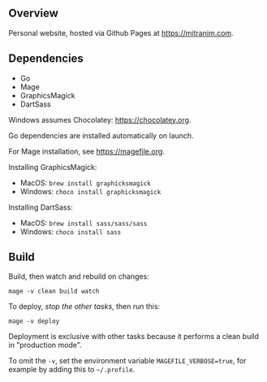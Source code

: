 ## Overview

Personal website, hosted via Github Pages at https://mitranim.com.

## Dependencies

  * Go
  * Mage
  * GraphicsMagick
  * DartSass

Windows assumes Chocolatey: https://chocolatey.org.

Go dependencies are installed automatically on launch.

For Mage installation, see https://magefile.org.

Installing GraphicsMagick:

  * MacOS: `brew install graphicksmagick`
  * Windows: `choco install graphicksmagick`

Installing DartSass:

  * MacOS: `brew install sass/sass/sass`
  * Windows: `choco install sass`

## Build

Build, then watch and rebuild on changes:

    mage -v clean build watch

To deploy, _stop the other tasks_, then run this:

    mage -v deploy

Deployment is exclusive with other tasks because it performs a clean build in "production mode".

To omit the `-v`, set the environment variable `MAGEFILE_VERBOSE=true`, for example by adding this to `~/.profile`.
